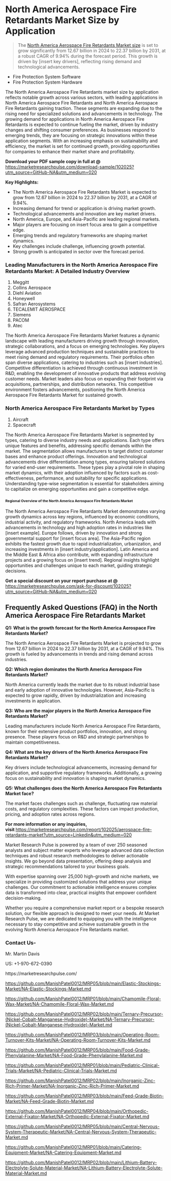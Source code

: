 <h1>North America Aerospace Fire Retardants Market&nbsp;Size by Application</h1><blockquote><p>The <a href="https://marketresearchpulse.com/download-sample/102025?utm_source=GitHub-NA&amp;utm_medium=020">North America Aerospace Fire Retardants Market size</a> is set to grow significantly from 12.67 billion in 2024 to 22.37 billion by 2031, at a robust CAGR of 9.94% during the forecast period. This growth is driven by [insert key drivers], reflecting rising demand and technological advancements.</p></blockquote><ul><li>Fire Protection System Software<li> Fire Protection System Hardware</li></ul><p>The North America Aerospace Fire Retardants market size by application reflects notable growth across various sectors, with leading applications in North America Aerospace Fire Retardants and North America Aerospace Fire Retardants gaining traction. These segments are expanding due to the rising need for specialized solutions and advancements in technology. The growing demand for applications in North America Aerospace Fire Retardants is expected to continue fueling the market, driven by industry changes and shifting consumer preferences. As businesses respond to emerging trends, they are focusing on strategic innovations within these application segments. With an increasing emphasis on sustainability and efficiency, the market is set for continued growth, providing opportunities for companies to enhance their market share and profitability.</p><p><strong>Download your PDF sample copy in full at @ </strong><a href="https://marketresearchpulse.com/download-sample/102025?utm_source=GitHub-NA&amp;utm_medium=020">https://marketresearchpulse.com/download-sample/102025?utm_source=GitHub-NA&amp;utm_medium=020</a></p><p><strong>Key Highlights: </strong></p><ul><li>The North America Aerospace Fire Retardants Market is expected to grow from 12.67 billion in 2024 to 22.37 billion by 2031, at a CAGR of 9.94%.</li><li>Increasing demand for trend or application is driving market growth.</li><li>Technological advancements and innovation are key market drivers.</li><li>North America, Europe, and Asia-Pacific are leading regional markets.</li><li>Major players are focusing on insert focus area to gain a competitive edge.</li><li>Emerging trends and regulatory frameworks are shaping market dynamics.</li><li>Key challenges include challenge, influencing growth potential.</li><li>Strong growth is anticipated in sector over the forecast period.</li></ul><h3>Leading Manufacturers in the North America Aerospace Fire Retardants Market: A Detailed Industry Overview</h3><ol><li>Meggitt</li><li>Collins Aerospace</li><li>Diehl Aviation</li><li>Honeywell</li><li>Safran Aerosystems</li><li>TECALEMIT AEROSPACE</li><li>Siemens</li><li>PACOM</li><li>Atec</li></ol><div class="flex max-w-full flex-col flex-grow"><div class="min-h-8 text-message flex w-full flex-col items-end gap-2 whitespace-normal break-words [.text-message+&amp;]:mt-5" dir="auto" data-message-author-role="assistant" data-message-id="fd8432e4-4910-450d-b182-61b7bfb0a01f" data-message-model-slug="gpt-4o"><div class="flex w-full flex-col gap-1 empty:hidden first:pt-[3px]"><div class="markdown prose w-full break-words dark:prose-invert light"><p>The North America Aerospace Fire Retardants Market features a dynamic landscape with leading manufacturers driving growth through innovation, strategic collaborations, and a focus on emerging technologies. Key players leverage advanced production techniques and sustainable practices to meet rising demand and regulatory requirements. Their portfolios often span diverse applications, catering to industries such as [insert industries]. Competitive differentiation is achieved through continuous investment in R&amp;D, enabling the development of innovative products that address evolving customer needs. Market leaders also focus on expanding their footprint via acquisitions, partnerships, and distribution networks. This competitive environment fosters advancements, positioning the North America Aerospace Fire Retardants Market for sustained growth.</p></div></div></div></div><h3>North America Aerospace Fire Retardants Market by Types</h3><ol><li>Aircraft<li> Spacecraft</li></ol><div class="flex max-w-full flex-col flex-grow"><div class="min-h-8 text-message flex w-full flex-col items-end gap-2 whitespace-normal break-words [.text-message+&amp;]:mt-5" dir="auto" data-message-author-role="assistant" data-message-id="084470be-0bb7-4664-bddf-5156b4f41249" data-message-model-slug="gpt-4o-mini"><div class="flex w-full flex-col gap-1 empty:hidden first:pt-[3px]"><div class="markdown prose w-full break-words dark:prose-invert light"><p>The North America Aerospace Fire Retardants Market is segmented by types, catering to diverse industry needs and applications. Each type offers unique features and benefits, addressing specific demands within the market. The segmentation allows manufacturers to target distinct customer bases and enhance product offerings. Innovation and technological advancements drive differentiation among types, ensuring tailored solutions for varied end-user requirements. These types play a pivotal role in shaping market dynamics, with their adoption influenced by factors such as cost-effectiveness, performance, and suitability for specific applications. Understanding type-wise segmentation is essential for stakeholders aiming to capitalize on emerging opportunities and gain a competitive edge.</p></div></div></div></div><h3><span style="font-size: 11px;">Regional Overview of the North America Aerospace Fire Retardants Market</span></h3><div class="flex max-w-full flex-col flex-grow"><div class="min-h-8 text-message flex w-full flex-col items-end gap-2 whitespace-normal break-words [.text-message+&amp;]:mt-5" dir="auto" data-message-author-role="assistant" data-message-id="e9038762-ce64-4e30-91c9-9bd413514231" data-message-model-slug="gpt-4o-mini"><div class="flex w-full flex-col gap-1 empty:hidden first:pt-[3px]"><div class="markdown prose w-full break-words dark:prose-invert light"><p>The North America Aerospace Fire Retardants Market demonstrates varying growth dynamics across key regions, influenced by economic conditions, industrial activity, and regulatory frameworks. North America leads with advancements in technology and high adoption rates in industries like [insert example]. Europe follows, driven by innovation and strong governmental support for [insert focus area]. The Asia-Pacific region exhibits the fastest growth due to rapid industrialization, urbanization, and increasing investments in [insert industry/application]. Latin America and the Middle East &amp; Africa also contribute, with expanding infrastructure projects and a growing focus on [insert trend]. Regional insights highlight opportunities and challenges unique to each market, guiding strategic decisions.</p></div></div></div></div><p><strong>Get a special discount on your report purchase at @ </strong><a href="https://marketresearchpulse.com/ask-for-discount/102025?utm_source=GitHub-NA&amp;utm_medium=020">https://marketresearchpulse.com/ask-for-discount/102025?utm_source=GitHub-NA&amp;utm_medium=020</a></p><h2>Frequently Asked Questions (FAQ) in the North America Aerospace Fire Retardants Market</h2><p><strong>Q1: What is the growth forecast for the North America Aerospace Fire Retardants Market?</strong></p><p>The North America Aerospace Fire Retardants Market is projected to grow from 12.67 billion in 2024 to 22.37 billion by 2031, at a CAGR of 9.94%. This growth is fueled by advancements in trends and rising demand across industries.</p><p><strong>Q2: Which region dominates the North America Aerospace Fire Retardants Market?</strong></p><p>North America currently leads the market due to its robust industrial base and early adoption of innovative technologies. However, Asia-Pacific is expected to grow rapidly, driven by industrialization and increasing investments in application.</p><p><strong>Q3: Who are the major players in the North America Aerospace Fire Retardants Market?</strong></p><p>Leading manufacturers include North America Aerospace Fire Retardants, known for their extensive product portfolios, innovation, and strong presence. These players focus on R&amp;D and strategic partnerships to maintain competitiveness.</p><p><strong>Q4: What are the key drivers of the North America Aerospace Fire Retardants Market?</strong></p><p>Key drivers include technological advancements, increasing demand for application, and supportive regulatory frameworks. Additionally, a growing focus on sustainability and innovation is shaping market dynamics.</p><p><strong>Q5: What challenges does the North America Aerospace Fire Retardants Market face?</strong></p><p>The market faces challenges such as challenge, fluctuating raw material costs, and regulatory complexities. These factors can impact production, pricing, and adoption rates across regions.</p><p><strong>For more information or any inquiries, visit&nbsp;</strong><a href="https://marketresearchpulse.com/report/102025/aerospace-fire-retardants-market?utm_source=Linkedin&utm_medium=020">https://marketresearchpulse.com/report/102025/aerospace-fire-retardants-market?utm_source=Linkedin&utm_medium=020</a></p><p>Market Research Pulse is powered by a team of over 250 seasoned analysts and subject matter experts who leverage advanced data collection techniques and robust research methodologies to deliver actionable insights. We go beyond data presentation, offering deep analysis and strategic recommendations tailored to your business goals.</p><p>With expertise spanning over 25,000 high-growth and niche markets, we specialize in providing customized solutions that address your unique challenges. Our commitment to actionable intelligence ensures complex data is transformed into clear, practical insights that empower confident decision-making.</p><p>Whether you require a comprehensive market report or a bespoke research solution, our flexible approach is designed to meet your needs. At Market Research Pulse, we are dedicated to equipping you with the intelligence necessary to stay competitive and achieve sustainable growth in the evolving North America Aerospace Fire Retardants market.</p><h3><strong>Contact Us-</strong></h3><p>Mr. Martin Davis</p><p>US: +1-970-672-0390</p><p>https://marketresearchpulse.com/</p><p><a href="https://github.com/ManishPatel0012/MRP05/blob/main/Elastic-Stockings-Market/NA-Elastic-Stockings-Market.md">https://github.com/ManishPatel0012/MRP05/blob/main/Elastic-Stockings-Market/NA-Elastic-Stockings-Market.md</a></p><p><a href="https://github.com/ManishPatel0012/MRP01/blob/main/Chamomile-Floral-Wax-Market/NA-Chamomile-Floral-Wax-Market.md">https://github.com/ManishPatel0012/MRP01/blob/main/Chamomile-Floral-Wax-Market/NA-Chamomile-Floral-Wax-Market.md</a></p><p><a href="https://github.com/ManishPatel0012/MRP02/blob/main/Ternary-Precursor-(Nickel-Cobalt-Manganese-Hydroxide)-Market/NA-Ternary-Precursor-(Nickel-Cobalt-Manganese-Hydroxide)-Market.md">https://github.com/ManishPatel0012/MRP02/blob/main/Ternary-Precursor-(Nickel-Cobalt-Manganese-Hydroxide)-Market/NA-Ternary-Precursor-(Nickel-Cobalt-Manganese-Hydroxide)-Market.md</a></p><p><a href="https://github.com/ManishPatel0012/MRP03/blob/main/Operating-Room-Turnover-Kits-Market/NA-Operating-Room-Turnover-Kits-Market.md">https://github.com/ManishPatel0012/MRP03/blob/main/Operating-Room-Turnover-Kits-Market/NA-Operating-Room-Turnover-Kits-Market.md</a></p><p><a href="https://github.com/ManishPatel0012/MRP05/blob/main/Food-Grade-Phenylalanine-Market/NA-Food-Grade-Phenylalanine-Market.md">https://github.com/ManishPatel0012/MRP05/blob/main/Food-Grade-Phenylalanine-Market/NA-Food-Grade-Phenylalanine-Market.md</a></p><p><a href="https://github.com/ManishPatel0012/MRP01/blob/main/Pediatric-Clinical-Trials-Market/NA-Pediatric-Clinical-Trials-Market.md">https://github.com/ManishPatel0012/MRP01/blob/main/Pediatric-Clinical-Trials-Market/NA-Pediatric-Clinical-Trials-Market.md</a></p><p><a href="https://github.com/ManishPatel0012/MRP02/blob/main/Inorganic-Zinc-Rich-Primer-Market/NA-Inorganic-Zinc-Rich-Primer-Market.md">https://github.com/ManishPatel0012/MRP02/blob/main/Inorganic-Zinc-Rich-Primer-Market/NA-Inorganic-Zinc-Rich-Primer-Market.md</a></p><p><a href="https://github.com/ManishPatel0012/MRP03/blob/main/Feed-Grade-Biotin-Market/NA-Feed-Grade-Biotin-Market.md">https://github.com/ManishPatel0012/MRP03/blob/main/Feed-Grade-Biotin-Market/NA-Feed-Grade-Biotin-Market.md</a></p><p><a href="https://github.com/ManishPatel0012/MRP04/blob/main/Orthopedic-External-Fixator-Market/NA-Orthopedic-External-Fixator-Market.md">https://github.com/ManishPatel0012/MRP04/blob/main/Orthopedic-External-Fixator-Market/NA-Orthopedic-External-Fixator-Market.md</a></p><p><a href="https://github.com/ManishPatel0012/MRP05/blob/main/Central-Nervous-System-Therapeutic-Market/NA-Central-Nervous-System-Therapeutic-Market.md">https://github.com/ManishPatel0012/MRP05/blob/main/Central-Nervous-System-Therapeutic-Market/NA-Central-Nervous-System-Therapeutic-Market.md</a></p><p><a href="https://github.com/ManishPatel0012/MRP01/blob/main/Catering-Equipment-Market/NA-Catering-Equipment-Market.md">https://github.com/ManishPatel0012/MRP01/blob/main/Catering-Equipment-Market/NA-Catering-Equipment-Market.md</a></p><p><a href="https://github.com/ManishPatel0012/MRP02/blob/main/Lithium-Battery-Electrolyte-Solute-Material-Market/NA-Lithium-Battery-Electrolyte-Solute-Material-Market.md">https://github.com/ManishPatel0012/MRP02/blob/main/Lithium-Battery-Electrolyte-Solute-Material-Market/NA-Lithium-Battery-Electrolyte-Solute-Material-Market.md</a></p>
